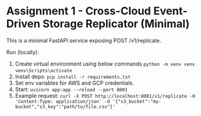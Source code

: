 
# Assignment 1 - Cross-Cloud Event-Driven Storage Replicator (Minimal)
This is a minimal FastAPI service exposing POST /v1/replicate.

Run (locally):

1. Create virtual environment using below commands
   `python -m venv venv`
   `venv\Scripts\activate`
2. Install deps: `pip install -r requirements.txt`
3. Set env variables for AWS and GCP credentials.
4. Start: `uvicorn app:app --reload --port 8001`
5. Example request:
   `curl -X POST http://localhost:8001/v1/replicate -H 'Content-Type: application/json' -d '{"s3_bucket":"my-bucket","s3_key":"path/to/file.csv"}'`
